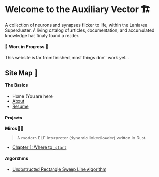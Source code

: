 <style>
#title {
  border-bottom: 2px solid var(--overlay);
  margin-bottom: 15px;
}
</style>

<h1 id="title">Welcome to the Auxiliary Vector 🏗️</h1>

A collection of neurons and synapses flicker to life, within the Laniakea Supercluster. A living catalog of articles, documentation, and accumulated knowledge has finaly found a reader.


#### 🚧 Work in Progress 🚧

This website is far from finished, most things don't work yet...


## Site Map 📜

#### The Basics

- [Home](/) (You are here)
- [About](/about)
- [Resume](/assets/resume/imperial.pdf)

#### Projects

**Miros 🌸🌿**
> A modern ELF interpreter (dynamic linker/loader) written in Rust.
- [Chapter 1: Where to `_start`](projects/miros/chapter_1)
<!-- - [Chapter 2: The Three Musketeers](projects/miros/chapter_2) -->
<!-- - [Chapter 3: An Unmoving Pie 🥧](projects/miros/chapter_3) -->
<!-- - [Chapter 4: The Bugs In The Wallpaper](projects/miros/chapter_4) -->


#### Algorithms

- [Unobstructed Rectangle Sweep Line Algorithm](/algorithms/unobstructed_subrectangles)

